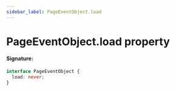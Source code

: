 ```yaml
---
sidebar_label: PageEventObject.load
---
```


# PageEventObject.load property

#### Signature:

```typescript
interface PageEventObject {
  load: never;
}
```
